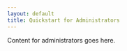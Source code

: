 ```yaml
---
layout: default
title: Quickstart for Administrators
---
```


Content for administrators goes here.


